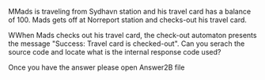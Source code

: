 MMads is traveling from Sydhavn station and his travel card has a balance 
of 100. Mads gets off at Norreport station and checks-out his travel card.

WWhen Mads checks out his travel card, the check-out automaton presents the message
 "Success: Travel card is checked-out". Can you serach the source code 
 and locate what is the internal response code used?
 
 
 
Once you have the answer please open Answer2B file